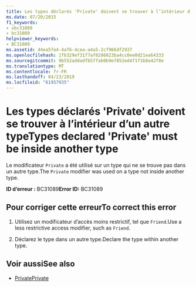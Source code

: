 ```yaml
---
title: Les types déclarés 'Private' doivent se trouver à l’intérieur d’un autre type
ms.date: 07/20/2015
f1_keywords:
- vbc31089
- bc31089
helpviewer_keywords:
- BC31089
ms.assetid: 44ea5fe4-4af6-4cea-a4a5-2cf966df2937
ms.openlocfilehash: 1fb329ef31f7af0286023ba4cc0ee0d21ea64333
ms.sourcegitcommit: 9b552addadfb57fab0b9e7852ed4f1f1b8a42f8e
ms.translationtype: MT
ms.contentlocale: fr-FR
ms.lasthandoff: 04/23/2019
ms.locfileid: "61957935"
---
```

# <a name="types-declared-private-must-be-inside-another-type"></a><span data-ttu-id="9ede4-102">Les types déclarés 'Private' doivent se trouver à l’intérieur d’un autre type</span><span class="sxs-lookup"><span data-stu-id="9ede4-102">Types declared 'Private' must be inside another type</span></span>
<span data-ttu-id="9ede4-103">Le modificateur `Private` a été utilisé sur un type qui ne se trouve pas dans un autre type.</span><span class="sxs-lookup"><span data-stu-id="9ede4-103">The `Private` modifier was used on a type not inside another type.</span></span>  
  
 <span data-ttu-id="9ede4-104">**ID d’erreur :** BC31089</span><span class="sxs-lookup"><span data-stu-id="9ede4-104">**Error ID:** BC31089</span></span>  
  
## <a name="to-correct-this-error"></a><span data-ttu-id="9ede4-105">Pour corriger cette erreur</span><span class="sxs-lookup"><span data-stu-id="9ede4-105">To correct this error</span></span>  
  
1. <span data-ttu-id="9ede4-106">Utilisez un modificateur d’accès moins restrictif, tel que `Friend`.</span><span class="sxs-lookup"><span data-stu-id="9ede4-106">Use a less restrictive access modifier, such as `Friend`.</span></span>  
  
2. <span data-ttu-id="9ede4-107">Déclarez le type dans un autre type.</span><span class="sxs-lookup"><span data-stu-id="9ede4-107">Declare the type within another type.</span></span>  
  
## <a name="see-also"></a><span data-ttu-id="9ede4-108">Voir aussi</span><span class="sxs-lookup"><span data-stu-id="9ede4-108">See also</span></span>

- [<span data-ttu-id="9ede4-109">Private</span><span class="sxs-lookup"><span data-stu-id="9ede4-109">Private</span></span>](../../visual-basic/language-reference/modifiers/private.md)
